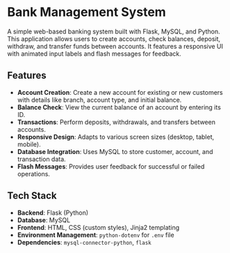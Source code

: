 # Bank Management System

A simple web-based banking system built with Flask, MySQL, and Python. This application allows users to create accounts, check balances, deposit, withdraw, and transfer funds between accounts. It features a responsive UI with animated input labels and flash messages for feedback.

## Features
- **Account Creation**: Create a new account for existing or new customers with details like branch, account type, and initial balance.
- **Balance Check**: View the current balance of an account by entering its ID.
- **Transactions**: Perform deposits, withdrawals, and transfers between accounts.
- **Responsive Design**: Adapts to various screen sizes (desktop, tablet, mobile).
- **Database Integration**: Uses MySQL to store customer, account, and transaction data.
- **Flash Messages**: Provides user feedback for successful or failed operations.

## Tech Stack
- **Backend**: Flask (Python)
- **Database**: MySQL
- **Frontend**: HTML, CSS (custom styles), Jinja2 templating
- **Environment Management**: `python-dotenv` for `.env` file
- **Dependencies**: `mysql-connector-python`, `flask`
